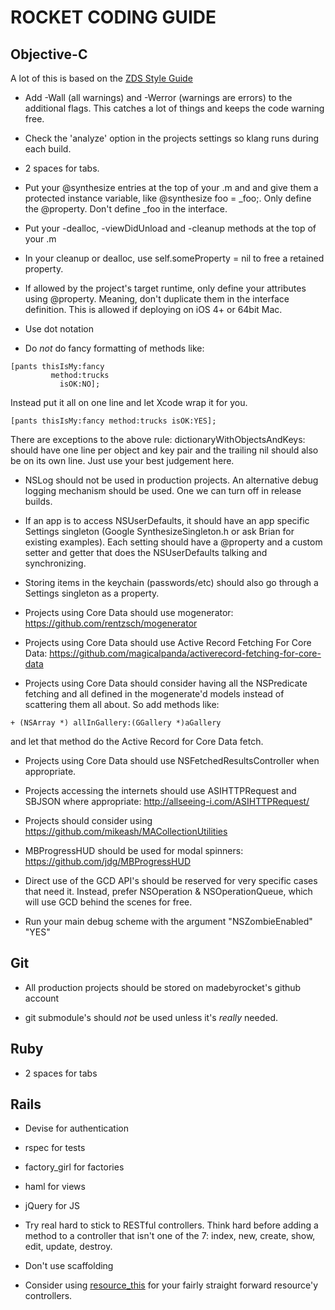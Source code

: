 ROCKET CODING GUIDE
===================



Objective-C
------------

A lot of this is based on the [ZDS Style Guide](http://www.cimgf.com/zds-code-style-guide/)

+ Add -Wall (all warnings) and -Werror (warnings are errors) to the additional flags. This catches a lot of things and keeps the code warning free.

+ Check the 'analyze' option in the projects settings so klang runs during each build.

+ 2 spaces for tabs.

+ Put your @synthesize entries at the top of your .m and and give them a protected instance variable, like @synthesize foo = _foo;. Only define the @property. Don't define _foo in the interface.

+ Put your -dealloc, -viewDidUnload and -cleanup methods at the top of your .m

+ In your cleanup or dealloc, use self.someProperty = nil to free a retained property.

+ If allowed by the project's target runtime, only define your attributes using @property. Meaning, don't duplicate them in the interface definition. This is allowed if deploying on iOS 4+ or 64bit Mac.

+ Use dot notation

+ Do *not* do fancy formatting of methods like:

<pre><code>[pants thisIsMy:fancy
         method:trucks
           isOK:NO];</code></pre>

Instead put it all on one line and let Xcode wrap it for you.

<pre><code>[pants thisIsMy:fancy method:trucks isOK:YES];
</code></pre>

There are exceptions to the above rule: dictionaryWithObjectsAndKeys: should have one line per object and key pair and the trailing nil should also be on its own line. Just use your best judgement here.

+ NSLog should not be used in production projects. An alternative debug logging mechanism should be used. One we can turn off in release builds.

+ If an app is to access NSUserDefaults, it should have an app specific Settings singleton (Google SynthesizeSingleton.h or ask Brian for existing examples). Each setting should have a @property and a custom setter and getter that does the NSUserDefaults talking and synchronizing.

+ Storing items in the keychain (passwords/etc) should also go through a Settings singleton as a property.

+ Projects using Core Data should use mogenerator: https://github.com/rentzsch/mogenerator

+ Projects using Core Data should use Active Record Fetching For Core Data: https://github.com/magicalpanda/activerecord-fetching-for-core-data

+ Projects using Core Data should consider having all the NSPredicate fetching and all defined in the mogenerate'd models instead of scattering them all about. So add methods like: 

<pre><code>+ (NSArray *) allInGallery:(GGallery *)aGallery</code></pre>

and let that method do the Active Record for Core Data fetch.

+ Projects using Core Data should use NSFetchedResultsController when appropriate.

+ Projects accessing the internets should use ASIHTTPRequest and SBJSON where appropriate: http://allseeing-i.com/ASIHTTPRequest/

+ Projects should consider using https://github.com/mikeash/MACollectionUtilities

+ MBProgressHUD should be used for modal spinners: https://github.com/jdg/MBProgressHUD

+ Direct use of the GCD API's should be reserved for very specific cases that need it. Instead, prefer NSOperation &amp; NSOperationQueue, which will use GCD behind the scenes for free.

+ Run your main debug scheme with the argument "NSZombieEnabled" "YES" 


Git
---

+ All production projects should be stored on madebyrocket's github account

+ git submodule's should *not* be used unless it's *really* needed.



Ruby
----

+ 2 spaces for tabs


Rails
-----

+ Devise for authentication

+ rspec for tests

+ factory_girl for factories

+ haml for views

+ jQuery for JS

+ Try real hard to stick to RESTful controllers. Think hard before adding a method to a controller that isn't one of the 7: index, new, create, show, edit, update, destroy.

+ Don't use scaffolding

+ Consider using [resource\_this](https://github.com/jnewland/resource_this) for your fairly straight forward resource'y controllers.

